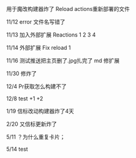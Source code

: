 用于魔改构建器炸了 Reload actions重新部署的文件

11/12 error 文件名写错了

11/13 加入外部扩展 Reactions 1 2 3 4

11/14 外部扩展 Fix reload 1

11/16 测试推送把主页删了.jpg扎完了 md 修扩展

11/30 修炸了

12/4 Pr获取怎么构建不了

12/8 test +1 +2

1/19 信标改动构建器炸了4天

2/20 又信标更新炸了

5/11 ？为什么重复卡片；

5/14 test
